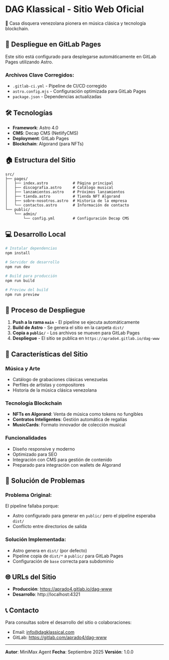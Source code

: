 # DAG Klassical - Sitio Web Oficial

🎵 Casa disquera venezolana pionera en música clásica y tecnología blockchain.

## 🚀 Despliegue en GitLab Pages

Este sitio está configurado para desplegarse automáticamente en GitLab Pages utilizando Astro.

### Archivos Clave Corregidos:
- `.gitlab-ci.yml` - Pipeline de CI/CD corregido
- `astro.config.mjs` - Configuración optimizada para GitLab Pages
- `package.json` - Dependencias actualizadas

## 🛠️ Tecnologías

- **Framework**: Astro 4.0
- **CMS**: Decap CMS (NetlifyCMS)
- **Deployment**: GitLab Pages
- **Blockchain**: Algorand (para NFTs)

## 🏠 Estructura del Sitio

```
src/
├── pages/
│   ├── index.astro           # Página principal
│   ├── discografia.astro     # Catálogo musical
│   ├── lanzamientos.astro    # Próximos lanzamientos
│   ├── tienda.astro          # Tienda NFT Algorand
│   ├── sobre-nosotros.astro  # Historia de la empresa
│   └── contactos.astro       # Información de contacto
└── public/
    └── admin/
        └── config.yml        # Configuración Decap CMS
```

## 💻 Desarrollo Local

```bash
# Instalar dependencias
npm install

# Servidor de desarrollo
npm run dev

# Build para producción
npm run build

# Preview del build
npm run preview
```

## 🔄 Proceso de Despliegue

1. **Push a la rama `main`** - El pipeline se ejecuta automáticamente
2. **Build de Astro** - Se genera el sitio en la carpeta `dist/`
3. **Copia a `public/`** - Los archivos se mueven para GitLab Pages
4. **Despliegue** - El sitio se publica en `https://aprado4.gitlab.io/dag-www`

## 🎵 Características del Sitio

### Música y Arte
- Catálogo de grabaciones clásicas venezuelas
- Perfiles de artistas y compositores
- Historia de la música clásica venezolana

### Tecnología Blockchain
- **NFTs en Algorand**: Venta de música como tokens no fungibles
- **Contratos Inteligentes**: Gestión automática de regalías
- **MusicCards**: Formato innovador de colección musical

### Funcionalidades
- Diseño responsive y moderno
- Optimizado para SEO
- Integración con CMS para gestión de contenido
- Preparado para integración con wallets de Algorand

## 🔧 Solución de Problemas

### Problema Original:
El pipeline fallaba porque:
- Astro configurado para generar en `public/` pero el pipeline esperaba `dist/`
- Conflicto entre directorios de salida

### Solución Implementada:
- Astro genera en `dist/` (por defecto)
- Pipeline copia de `dist/*` a `public/` para GitLab Pages
- Configuración de `base` correcta para subdominio

## 🌐 URLs del Sitio

- **Producción**: https://aprado4.gitlab.io/dag-www
- **Desarrollo**: http://localhost:4321

## 📞 Contacto

Para consultas sobre el desarrollo del sitio o colaboraciones:
- Email: info@dagklassical.com
- GitLab: https://gitlab.com/aprado4/dag-www

---

**Autor**: MiniMax Agent
**Fecha**: Septiembre 2025
**Versión**: 1.0.0

